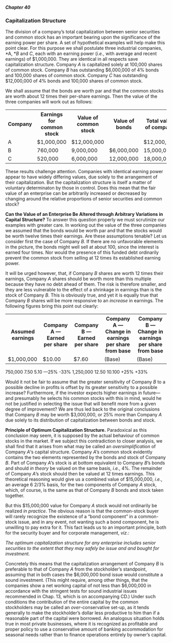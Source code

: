 ##### Chapter 40

### Capitalization Structure

The division of a company’s total capitalization between senior securities and common stock has an important bearing upon the significance of the earning power per share. A set of hypothetical examples will help make this point clear. For this purpose we shall postulate three industrial companies, *A, **B* and *C*, each with an earning power (*i.e.*, with average and recent earnings) of $1,000,000. They are identical in all respects save capitalization structure. Company *A* is capitalized solely at 100,000 shares of common stock. Company *B* has outstanding $6,000,000 of 4% bonds and 100,000 shares of common stock. Company *C* has outstanding $12,000,000 of 4% bonds and 100,000 shares of common stock.

We shall assume that the bonds are worth par and that the common stocks are worth about 12 times their per-share earnings. Then the value of the three companies will work out as follows:

<table>
  <tr>
    <th>Company</th>
    <th>Earnings for common stock</th>
    <th>Value of common stock</th>
    <th>Value of bonds</th>
    <th>Total value of company</th>
  </tr>
  <tr>
    <td>A</td>
    <td>$1,000,000</td>
    <td>$12,000,000</td>
    <td>&nbsp;</td>
    <td>$12,000,000</td>
  </tr>
  <tr>
    <td>B</td>
    <td>760,000</td>
    <td>9,000,000</td>
    <td>$6,000,000</td>
    <td>15,000,000</td>
  </tr>
  <tr>
    <td>C</td>
    <td>520,000</td>
    <td>6,000,000</td>
    <td>12,000,000</td>
    <td>18,000,000</td>
  </tr>
</table>

These results challenge attention. Companies with identical earning power appear to have widely differing values, due solely to the arrangement of their capitalization. But the capitalization structure is itself a matter of voluntary determinaton by those in control. Does this mean that the fair value of an enterprise can be arbitrarily increased or decreased by changing around the relative proportions of senior securities and common stock?

**Can the Value of an Enterprise Be Altered through Arbitrary Variations in Capital Structure?** To answer this question properly we must scrutinize our examples with greater care. In working out the value of the three companies we assumed that the bonds would be worth par and that the stocks would be worth twelve times their earnings. Are these assumptions tenable? Let us consider first the case of Company *B*. If there are no unfavorable elements in the picture, the bonds might well sell at about 100, since the interest is earned four times. Nor would the presence of this funded debt ordinarily prevent the common stock from selling at 12 times its established earning power.

It will be urged however, that, if Company *B* shares are worth 12 times their earnings, Company *A* shares should be worth more than this multiple because they have no debt ahead of them. The risk is therefore smaller, and they are less vulnerable to the effect of a shrinkage in earnings than is the stock of Company *B*. This is obviously true, and yet it is equally true that Company *B* shares will be more responsive to an *increase* in earnings. The following figures bring this point out clearly:

<table>
  <tr>
    <th>Assumed earnings</th>
    <th>Company A — Earned per share</th>
    <th>Company B — Earned per share</th>
    <th>Company A — Change in earnings per share from base</th>
    <th>Company B — Change in earnings per share from base</th>
  </tr>
  <tr>
    <td>$1,000,000</td>
    <td>$10.00</td>
    <td>$7.60</td>
    <td>(Base)</td>
    <td>(Base)</td>
  </tr>
</table>
  <tr>
    <td>750,000</td>
    <td>7.50</td>
    <td>5.10</td>
    <td>—25%</td>
    <td>-33%</td>
  </tr>
  <tr>
    <td>1,250,000</td>
    <td>12.50</td>
    <td>10.100</td>
    <td>+25%</td>
    <td>+33%</td>
  </tr>

Would it not be fair to assume that the greater sensitivity of Company *B* to a possible decline in profits is offset by its greater sensitivity to a possible increase? Furthermore, if the investor expects higher earnings in future—and presumably he selects his common stocks with this in mind‚ would he not be justified in selecting the issue that will benefit more from a given degree of improvement? We are thus led back to the original conclusions that Company *B* may be worth $3,000,000, or 25% more than Company *A* due solely to its distribution of capitalization between bonds and stock.

**Principle of Optimum Capitalization Structure.** Paradoxical as this conclusion may seem, it is supposed by the actual behaviour of common stocks in the market. If we subject this contradiction to closer analysis, we shall find that it arises from what may be called an *oversimplification* of Company *A*‘s capital structure. Company *A*’s common stock evidently contains the two elements represented by the bonds and stock of Company *B*. Part of Company *A*’s stock is at bottom equivalent to Company *B*’s bonds and should *in theory* be valued on the same basis, *i.e.*, 4%. The remainder of Company *A*’s stock should then be valued at 12 times earnings. This theoretical reasoning would give us a combined value of $15,000,000, *i.e.*, an average 6 2/3% basis, for the two components of Company *A* stock, which, of course, is the same as that of Company *B* bonds and stock taken together.

But this $15,000,000 value for Company *A* stock would not ordinarily be realized *in practice*. The obvious reason is that the common-stock buyer will rarely recognize the existence of a “bond component” in a common-stock issue, and in any event, not wanting such a bond component, he is unwilling to pay extra for it. This fact leads us to an important principle, both for the security buyer and for corporate management, *viz.*:

*The optimum capitalization structure for any enterprise includes senior securities to the extent that they may safely be issue and and bought for investment.*

Concretely this means that the capitalization arrangement of Company *B* is preferable to that of Company *A* from the stockholder’s standpoint, assuming that in both cases the $6,000,000 bond issue would constitute a sound investment. (This might require, among other things, that the companies show a net working capital of not less than $6,000,000 in accordance with the stringent tests for sound industrial issues recommended in Chap. 13, which is on accompanying CD.) Under such conditions the contribution of the entire capital by the common stockholders may be called an *over*-conservative set-up, as it tends generally to make the stockholder’s dollar less productive to him than if a reasonable part of the capital were borrowed. An analogous situation holds true in most private businesses, where it is recognized as profitable and proper policy to use a conservative amount of banking accommodation for seasonal needs rather than to finance operations entirely by owner’s capital.
